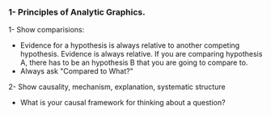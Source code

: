 ### 1- Principles of Analytic Graphics.
  1- Show comparisions: 

  - Evidence for a hypothesis is always relative to another competing hypothesis. Evidence is always relative. If you are comparing hypothesis A, there has to be an hypothesis B that you are going to compare to.
  - Always ask "Compared to What?"
  
  2- Show causality, mechanism, explanation, systematic structure
  
  - What is your causal framework for thinking about a question?
